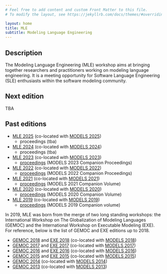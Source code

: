 ```yaml
---
# Feel free to add content and custom Front Matter to this file.
# To modify the layout, see https://jekyllrb.com/docs/themes/#overriding-theme-defaults

layout: home
title: MLE
subtitle: Modeling Language Engineering
---
```



## Description

The Modeling Language Engineering (MLE) workshop aims at bringing together researchers and practitioners working on modeling language engineering. 
It is a meeting opportunity for Software Language Engineering (SLE) enthusiasts within the software modeling community.


## Next edition

TBA

## Past editions

- [MLE 2025](editions/mle2025) (co-located with [MODELS 2025](https://conf.researchr.org/home/models-2025))
    - proceedings (tba)
- [MLE 2024](editions/mle2024) (co-located with [MODELS 2024](https://conf.researchr.org/home/models-2024))
    - proceedings (tba)
- [MLE 2023](editions/mle2023) (co-located with [MODELS 2023](https://conf.researchr.org/home/models-2023))
    - [proceedings](https://ieeexplore.ieee.org/xpl/conhome/10350358/proceeding?isnumber=10350364) (MODELS 2023 Companion Proceedings)
- [MLE 2022](editions/mle2022) (co-located with [MODELS 2022](https://conf.researchr.org/home/models-2022))
    - [proceedings](https://dl.acm.org/doi/proceedings/10.1145/3550356#heading14) (MODELS 2022 Companion Proceedings)
- [MLE 2021](editions/mle2021) (co-located with [MODELS 2021](https://conf.researchr.org/home/models-2021)) 
    - [proceedings](https://ieeexplore.ieee.org/xpl/conhome/9643592/proceeding) (MODELS 2021 Companion Volume)
- [MLE 2020](editions/mle2020) (co-located with [MODELS 2020](https://conf.researchr.org/home/models-2020))
    - [proceedings](https://dl.acm.org/doi/proceedings/10.1145/3417990#heading7) (MODELS 2020 Companion Volume)
- [MLE 2019](http://gemoc.org/events/mle2019) (co-located with [MODELS 2019](https://modelsconf19.org/))
    - [proceedings](https://ieeexplore.ieee.org/xpl/conhome/8892449/proceeding) (MODELS 2019 Companion volume) 


In 2019, MLE was born from the merge of two long standing workshops: the International Workshop on
The Globalization of Modeling Languages (GEMOC) and the International Workshop on Executable Modeling (EXE). 
For reference, below is the list of GEMOC and EXE editions up to 2018.

- [GEMOC 2018](http://gemoc.org/events/gemoc2018) and [EXE 2018](https://modelexecution.org/exe2018/) (co-located with [MODELS 2018](https://modelsconf2018.github.io/))
- [GEMOC 2017](http://gemoc.org/events/gemoc2017) and [EXE 2017](https://modelexecution.org/exe2017/) (co-located with [MODELS 2017](https://www.cs.utexas.edu/models2017/home))
- [GEMOC 2016](http://gemoc.org/events/gemoc2016) and [EXE 2016](https://modelexecution.org/exe2016/) (co-located with [MODELS 2016](http://models2016.irisa.fr/))
- [GEMOC 2015](http://gemoc.org/events/gemoc2015) and [EXE 2015](https://modelexecution.org/exe2015/) (co-located with [MODELS 2015](http://cruise.eecs.uottawa.ca/models2015/))
- [GEMOC 2014](http://gemoc.org/events/gemoc2014) (co-located with [MODELS 2014](http://models2014.webs.upv.es/))
- [GEMOC 2013](http://gemoc.org/events/gemoc2013) (co-located with [MODELS 2013](http://models2013.lcc.uma.es/))
